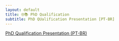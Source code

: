 ```yaml
---
layout: default
title: 🤓📚 PhD Qualification 
subtitle: PhD QUalification Presentation [PT-BR]
---
```


<div id="accordion">
  
[PhD Qualification Presentation (PT-BR)](https://drive.google.com/file/d/10oMXmbGDphLCk4LO8JjkqT2qnDOpHyaU/view?usp=sharing)


</div>
  
